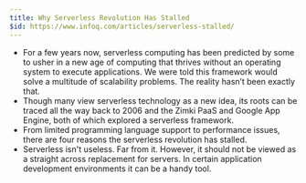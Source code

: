 ```yaml
---
title: Why Serverless Revolution Has Stalled
$id: https://www.infoq.com/articles/serverless-stalled/
---
```


- For a few years now, serverless computing has been predicted by some to usher in a new age of computing that thrives without an operating system to execute applications. We were told this framework would solve a multitude of scalability problems. The reality hasn’t been exactly that.
- Though many view serverless technology as a new idea, its roots can be traced all the way back to 2006 and the Zimki PaaS and Google App Engine, both of which explored a serverless framework.
- From limited programming language support to performance issues, there are four reasons the serverless revolution has stalled.
- Serverless isn't useless. Far from it. However, it should not be viewed as a straight across replacement for servers. In certain application development environments it can be a handy tool.
